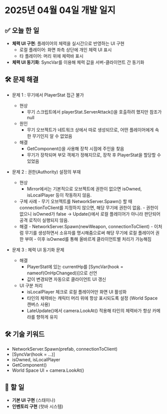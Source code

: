 # 2025년 04월 04일 개발 일지

## ✅ 오늘 한 일
- **체력 UI 구현**: 플레이어의 체력을 실시간으로 반영하는 UI 구현
	- 로컬 플레이어: 화면 좌측 상단에 개인 체력 UI 표시
	- 타 플레이어: 머리 위에 체력바 표시
- **체력 UI 동기화**: SyncVar를 이용해 체력 값을 서버-클라이언트 간 동기화

## 🛠️ 문제 해결
- 문제 1 : 무기에서 PlayerStat 접근 불가
	- 현상
		- 무기 스크립트에서 playerStat.ServerAttack()을 호출하려 했지만 참조가 null
	- 원인
		- 무기 오브젝트가 네트워크 상에서 따로 생성되므로, 어떤 플레이어에게 속한 무기인지 알 수 없었음
	- 해결
		- GetComponent<PlayerStat>()을 사용해 장착 시점에 주인을 찾음
		- 무기가 장착되며 부모 객체가 정해지므로, 장착 후 PlayerStat을 할당할 수 있었음

- 문제 2 : 권한(Authority) 설정의 부재
	- 현상
		-  Mirror에서는 기본적으로 오브젝트에 권한이 없으면 isOwned, isLocalPlayer 등이 작동하지 않음.
	- 구체 사례 
    		- 무기 오브젝트를 NetworkServer.Spawn() 할 때 connectionToClient를 지정하지 않으면, 해당 무기에 권한이 없음.
    		- 권한이 없으니 isOwned가 false → Update()에서 로컬 플레이어가 아니라 판단되어 공격 로직이 실행되지 않음.
	- 해결
    		- NetworkServer.Spawn(newWeapon, connectionToClient)
    		- 이처럼 무기를 생성하면서 소유자를 명시해줌으로써 해당 무기에 로컬 플레이어 권한 부여
    		- 이후 isOwned를 통해 올바르게 클라이언트별 처리가 가능해짐

- 문제 3 : 체력 UI 동기화 문제
	- 해결
		- PlayerStat에 있는 currentHp를 [SyncVar(hook = nameof(OnHpChanged))]으로 선언
		- 값이 변경되면 자동으로 클라이언트 UI 갱신
	- UI 구분 처리
		- isLocalPlayer 체크로 로컬 플레이어만 화면 UI 활성화
		- 타인의 체력바는 캐릭터 머리 위에 항상 표시되도록 설정 (World Space 캔버스 사용)
		- LateUpdate()에서 camera.LookAt() 적용해 타인의 체력바가 항상 카메라를 향하게 유지

## 🛠️ 기술 키워드
- NetworkServer.Spawn(prefab, connectionToClient)
- [SyncVar(hook = ...)]
- isOwned, isLocalPlayer
- GetComponent<T>()
- World Space UI + camera.LookAt()

## 🚀 할 일
- **기본 UI 구현** (스태미나)
- **인벤토리 구현** (핫바 시스템)
